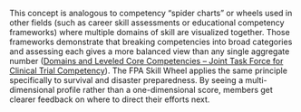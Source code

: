 This concept is analogous to competency “spider charts” or wheels used in other fields (such as career skill assessments or educational competency frameworks) where multiple domains of skill are visualized together. Those frameworks demonstrate that breaking competencies into broad categories and assessing each gives a more balanced view than any single aggregate number ([Domains and Leveled Core Competencies – Joint Task Force for Clinical Trial Competency](https://mrctcenter.org/clinical-trial-competency/framework/domains/)). The FPA Skill Wheel applies the same principle specifically to survival and disaster preparedness. By seeing a multi-dimensional profile rather than a one-dimensional score, members get clearer feedback on where to direct their efforts next.